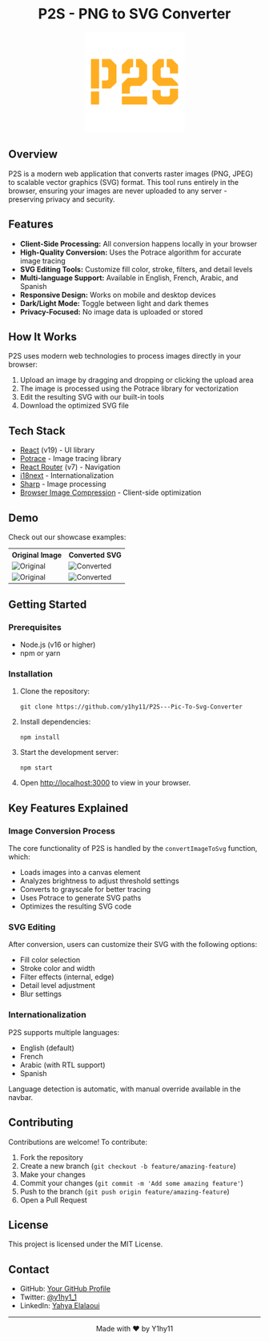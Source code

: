 <h1 align="center">P2S - PNG to SVG Converter</h1>

<p align="center">
  <img src="./public/P2S-LOGO-1.png" alt="P2S Logo" width="200">
</p>

<h2>Overview</h2>
<p>P2S is a modern web application that converts raster images (PNG, JPEG) to scalable vector graphics (SVG) format. This tool runs entirely in the browser, ensuring your images are never uploaded to any server - preserving privacy and security.</p>

<h2>Features</h2>
<ul>
  <li><strong>Client-Side Processing:</strong> All conversion happens locally in your browser</li>
  <li><strong>High-Quality Conversion:</strong> Uses the Potrace algorithm for accurate image tracing</li>
  <li><strong>SVG Editing Tools:</strong> Customize fill color, stroke, filters, and detail levels</li>
  <li><strong>Multi-language Support:</strong> Available in English, French, Arabic, and Spanish</li>
  <li><strong>Responsive Design:</strong> Works on mobile and desktop devices</li>
  <li><strong>Dark/Light Mode:</strong> Toggle between light and dark themes</li>
  <li><strong>Privacy-Focused:</strong> No image data is uploaded or stored</li>
</ul>

<h2>How It Works</h2>
<p>P2S uses modern web technologies to process images directly in your browser:</p>
<ol>
  <li>Upload an image by dragging and dropping or clicking the upload area</li>
  <li>The image is processed using the Potrace library for vectorization</li>
  <li>Edit the resulting SVG with our built-in tools</li>
  <li>Download the optimized SVG file</li>
</ol>

<h2>Tech Stack</h2>
<ul>
  <li><a href="https://reactjs.org/">React</a> (v19) - UI library</li>
  <li><a href="https://github.com/tooolbox/node-potrace">Potrace</a> - Image tracing library</li>
  <li><a href="https://reactrouter.com/">React Router</a> (v7) - Navigation</li>
  <li><a href="https://www.i18next.com/">i18next</a> - Internationalization</li>
  <li><a href="https://sharp.pixelplumbing.com/">Sharp</a> - Image processing</li>
  <li><a href="https://www.npmjs.com/package/browser-image-compression">Browser Image Compression</a> - Client-side optimization</li>
</ul>

<h2>Demo</h2>
<p>Check out our showcase examples:</p>

<table>
  <tr>
    <th>Original Image</th>
    <th>Converted SVG</th>
  </tr>
  <tr>
    <td><img src="path/to/original1.png" alt="Original" width="300"></td>
    <td><img src="path/to/converted1.svg" alt="Converted" width="300"></td>
  </tr>
  <tr>
    <td><img src="path/to/original2.png" alt="Original" width="300"></td>
    <td><img src="path/to/converted2.svg" alt="Converted" width="300"></td>
  </tr>
</table>

<h2>Getting Started</h2>

<h3>Prerequisites</h3>
<ul>
  <li>Node.js (v16 or higher)</li>
  <li>npm or yarn</li>
</ul>

<h3>Installation</h3>
<ol>
  <li>
    <p>Clone the repository:</p>
    <pre><code>git clone https://github.com/y1hy11/P2S---Pic-To-Svg-Converter </code></pre>
  </li>
  <li>
    <p>Install dependencies:</p>
    <pre><code>npm install</code></pre>
  </li>
  <li>
    <p>Start the development server:</p>
    <pre><code>npm start</code></pre>
  </li>
  <li>
    <p>Open <a href="http://localhost:3000">http://localhost:3000</a> to view in your browser.</p>
  </li>
</ol>

<h2>Key Features Explained</h2>

<h3>Image Conversion Process</h3>
<p>The core functionality of P2S is handled by the <code>convertImageToSvg</code> function, which:</p>
<ul>
  <li>Loads images into a canvas element</li>
  <li>Analyzes brightness to adjust threshold settings</li>
  <li>Converts to grayscale for better tracing</li>
  <li>Uses Potrace to generate SVG paths</li>
  <li>Optimizes the resulting SVG code</li>
</ul>

<h3>SVG Editing</h3>
<p>After conversion, users can customize their SVG with the following options:</p>
<ul>
  <li>Fill color selection</li>
  <li>Stroke color and width</li>
  <li>Filter effects (internal, edge)</li>
  <li>Detail level adjustment</li>
  <li>Blur settings</li>
</ul>

<h3>Internationalization</h3>
<p>P2S supports multiple languages:</p>
<ul>
  <li>English (default)</li>
  <li>French</li>
  <li>Arabic (with RTL support)</li>
  <li>Spanish</li>
</ul>
<p>Language detection is automatic, with manual override available in the navbar.</p>

<h2>Contributing</h2>
<p>Contributions are welcome! To contribute:</p>
<ol>
  <li>Fork the repository</li>
  <li>Create a new branch (<code>git checkout -b feature/amazing-feature</code>)</li>
  <li>Make your changes</li>
  <li>Commit your changes (<code>git commit -m 'Add some amazing feature'</code>)</li>
  <li>Push to the branch (<code>git push origin feature/amazing-feature</code>)</li>
  <li>Open a Pull Request</li>
</ol>

<h2>License</h2>
<p>This project is licensed under the MIT License.</p>

<h2>Contact</h2>
<ul>
  <li>GitHub: <a href="https://github.com/Y1hy11">Your GitHub Profile</a></li>
  <li>Twitter: <a href="https://x.com/y1hy1_1">@y1hy1_1</a></li>
  <li>LinkedIn: <a href="https://www.linkedin.com/in/yahya-elalaoui/">Yahya Elalaoui</a></li>
</ul>

<hr>

<p align="center">Made with ❤️ by Y1hy11</p>